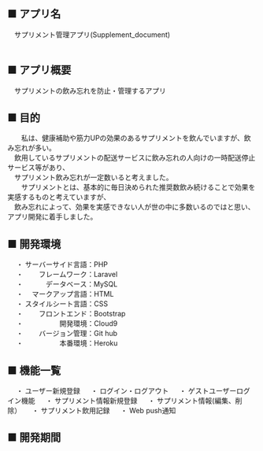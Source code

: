 ## ■ アプリ名
&emsp;サプリメント管理アプリ(Supplement_document)<br>
<br>
## ■ アプリ概要
&emsp;サプリメントの飲み忘れを防止・管理するアプリ<br>
## ■ 目的
&emsp;　私は、健康補助や筋力UPの効果のあるサプリメントを飲んでいますが、飲み忘れが多い。<br>
&emsp;飲用しているサプリメントの配送サービスに飲み忘れの人向けの一時配送停止サービス等があり、<br>
&emsp;サプリメント飲み忘れが一定数いると考えました。<br>
&emsp;　サプリメントとは、基本的に毎日決められた推奨数飲み続けることで効果を実感するものと考えていますが、<br>
&emsp;飲み忘れによって、効果を実感できない人が世の中に多数いるのではと思い、アプリ開発に着手しました。<br>
## ■ 開発環境
&emsp; ・ サーバーサイド言語：PHP<br>
&emsp; ・ 　　フレームワーク：Laravel<br>
&emsp; ・ 　　　データベース：MySQL<br>
&emsp; ・ 　マークアップ言語：HTML<br>
&emsp; ・ スタイルシート言語：CSS<br>
&emsp; ・ 　　フロントエンド：Bootstrap<br>
&emsp; ・ 　　　　　開発環境：Cloud9<br>
&emsp; ・ 　　バージョン管理：Git hub<br>
&emsp; ・ 　　　　　本番環境：Heroku<br>
## ■ 機能一覧
&emsp; ・ ユーザー新規登録
&emsp; ・ ログイン・ログアウト
&emsp; ・ ゲストユーザーログイン機能
&emsp; ・ サプリメント情報新規登録
&emsp; ・ サプリメント情報(編集、削除）
&emsp; ・ サプリメント飲用記録
&emsp; ・ Web push通知
## ■ 開発期間
&emsp;
&emsp;&emsp;
&emsp;&emsp;